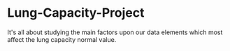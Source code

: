 # Lung-Capacity-Project

It's all about studying the main factors upon our data elements which most affect the lung capacity normal value.
